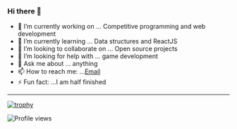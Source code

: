 ### Hi there 👋


- 🔭 I’m currently working on ... Competitive programming and web development
- 🌱 I’m currently learning ... Data structures and ReactJS
- 👯 I’m looking to collaborate on ... Open source projects
- 🤔 I’m looking for help with ... game development
- 💬 Ask me about ... anything
- 📫 How to reach me: ...[Email](harshed2004@gmail.com)
- ⚡ Fun fact: ...I am half finished

---

[![trophy](https://github-profile-trophy.vercel.app/?username=ryo-ma)](https://github.com/ryo-ma/github-profile-trophy)


![Profile views](https://gpvc.arturio.dev/harshedabdulla)  


